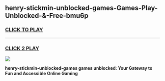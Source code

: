 
## henry-stickmin-unblocked-games-Games-Play-Unblocked-&-Free-bmu6p
<h3>
<a href="https://premium76.site?title=henry-stickmin-unblocked-games&ref=24A">CLICK TO PLAY</a></h3>
<hr>

<h3>
<a href="https://premium76.site?title=henry-stickmin-unblocked-games&ref=24A">CLICK 2 PLAY</a>
  
</h3>

<a href="https://premium76.site?title=henry-stickmin-unblocked-games&ref=24A"><img src="https://clearcache.store/games.png"></a>


**henry-stickmin-unblocked-games games unblocked: Your Gateway to Fun and Accessible Online Gaming**
